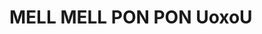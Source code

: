 # MELL MELL PON PON UoxoU

<!---
mellsukeUoxoU/mellsukeUoxoU is a ✨ special ✨ repository because its `README.md` (this file) appears on your GitHub profile.
You can click the Preview link to take a look at your changes.
--->
